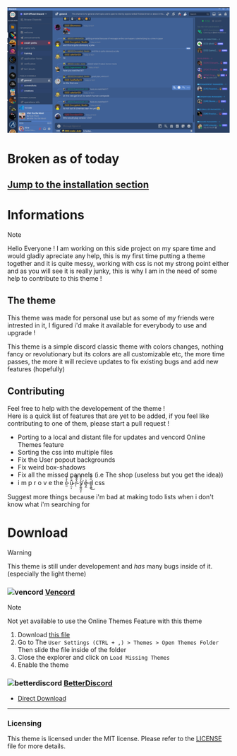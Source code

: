 <img width=800 src='./img/Scr Server Screenshot.png'>

# Broken as of today

## [Jump to the installation section](#download)
# Informations
> [!NOTE]
> Hello Everyone ! I am working on this side project on my spare time and would gladly apreciate any help, this is my first time putting a theme together and it is quite messy, working with css is not my strong point either and as you will see it is really junky, this is why I am in the need of some help to contribute to this theme !

## The theme
This theme was made for personal use but as some of my friends were intrested in it, I figured i'd make it available for everybody to use and upgrade !

This theme is a simple discord classic theme with colors changes, nothing fancy or revolutionary but its colors are all customizable etc, the more time passes, the more it will recieve updates to fix existing bugs and add new features (hopefully)

## Contributing
Feel free to help with the developement of the theme !   
Here is a quick list of features that are yet to be added, if you feel like contributing to one of them, please start a pull request !

- Porting to a local and distant file for updates and vencord Online Themes feature
- Sorting the css into multiple files
- Fix the User popout backgrounds
- Fix weird box-shadows
- Fix all the missed pannels (i.e The shop (useless but you get the idea))
- i m p r o v e the c̵̫̀̊̇̍ ụ̴̤͎̂̈́͂ r̴̀̂͌̃ͅ s̸̢͚̪͕͕̓̈́̾ ẻ̵̡̼ d̵̬̯͇̋͗̐͑͜ css

Suggest more things because i'm bad at making todo lists when i don't know what i'm searching for

# Download
> [!WARNING]
> This theme is still under developement and *has* many bugs inside of it.   
> (especially the light theme)

### ![vencord](https://discord-extensions.github.io/assets/icons/vencord.gif) **[Vencord](https://github.com/Vendicated/Vencord)**
> [!NOTE]
> Not yet available to use the Online Themes Feature with this theme

1. Download [this file](https://github.com/TheWarior73/Discord-Theme/blob/main/local.theme.css)
2. Go to The `User Settings (CTRL + ,) > Themes > Open Themes Folder` Then slide the file inside of the folder
3. Close the explorer and click on `Load Missing Themes`
4. Enable the theme

### ![betterdiscord](https://discord-extensions.github.io/assets/icons/betterdiscord.png) **[BetterDiscord](https://betterdiscord.app)**

- [Direct Download](https://github.com/TheWarior73/Discord-Theme/blob/main/local.theme.css)


---
### Licensing
This theme is licensed under the MIT license. Please refer to the [LICENSE](./LICENSE) file for more details.
